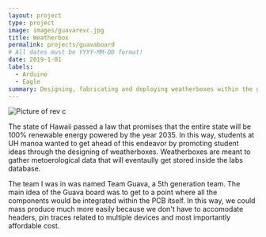 ```yaml
---
layout: project
type: project
image: images/guavarevc.jpg
title: Weatherbox
permalink: projects/guavaboard
# All dates must be YYYY-MM-DD format!
date: 2019-1-01
labels:
  - Arduino
  - Eagle
summary: Designing, fabricating and deploying weatherboxes within the group Smart Campus Energy Lab.
---
```

<img class="ui medium right floated rounded image" src="../images/guavaboard.jpg" alt="Picture of rev c">


The state of Hawaii passed a law that promises that the entire state will be 100% renewable energy powered by the year 2035. In this way, students at UH manoa wanted to get ahead of this endeavor by promoting student ideas through the designing of weatherboxes. Weatherboxes are meant to gather metoerological data that will eventaully get stored inside the labs database. 

The team I was in was named Team Guava, a 5th generation team. The main idea of the Guava board was to get to a point where all the components would be integrated within the PCB itself. In this way, we could mass produce much more easily because we don't have to accomodate headers, pin traces related to multiple devices and most importantly affordable cost. 

